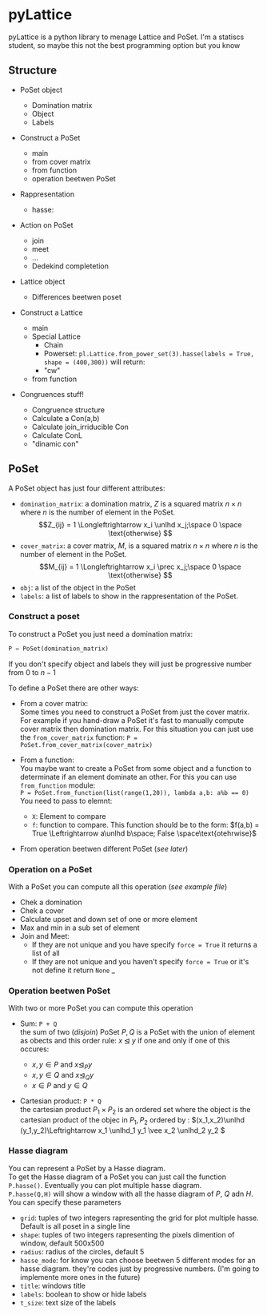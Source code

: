 # pyLattice

pyLattice is a python library to menage Lattice and PoSet.
I'm a statiscs student, so maybe this not the best programming option but you know


## Structure
- PoSet object
    - Domination matrix
    - Object
    - Labels

- Construct a PoSet
    - main
    - from cover matrix
    - from function
    - operation beetwen PoSet

- Rappresentation
    - hasse: 

- Action on PoSet
    - join
    - meet
    - ...
    - Dedekind completetion

- Lattice object
    - Differences beetwen poset

- Construct a Lattice
    - main
    - Special Lattice
        - Chain
        - Powerset:
            `pl.Lattice.from_power_set(3).hasse(labels = True, shape = (400,300))`
            will return:
        - "cw"
    - from function

- Congruences stuff!
    - Congruence structure
    - Calculate a Con(a,b)
    - Calculate join_irriducible Con
    - Calculate ConL
    - "dinamic con"

## PoSet
A PoSet object has just four different attributes:
- `domination_matrix`: a domination matrix, $Z$ is a squared matrix $n\times n$ where $n$ is the number of element in the PoSet. 
    $$Z_{ij} = 1 \Longleftrightarrow x_i \unlhd x_j;\space 0 \space \text{otherwise} $$
- `cover_matrix`: a cover matrix, $M$,  is a squared matrix $n\times n$ where $n$ is the number of element in the PoSet. 
    $$M_{ij} = 1 \Longleftrightarrow x_i \prec x_j;\space 0 \space \text{otherwise} $$
- `obj`: a list of the object in the PoSet
- `labels`: a list of labels to show in the rappresentation of the PoSet.

### Construct a poset
To construct a PoSet you just need a domination matrix:

```python
P = PoSet(domination_matrix)
```
If you don't specify object and labels they will just be progressive number from $0$ to $n-1$

To define a PoSet there are other ways:

- From a cover matrix:  
    Some times you need to construct a PoSet from just the cover matrix. For example if you hand-draw a PoSet it's fast to manually compute cover matrix then domination matrix.
    For this situation you can just use the `from_cover_matrix` function:
    `P = PoSet.from_cover_matrix(cover_matrix)`

- From a function:  
    You maybe want to create a PoSet from some object and a function to determinate if an element dominate an other. For this you can use `from_function` module:  
    `P = PoSet.from_function(list(range(1,20)), lambda a,b: a%b == 0)`
    You need to pass to elemnt:
    - `X`: Element to compare
    - `f`: function to compare. This function should be to the form: $f(a,b) = True \Leftrightarrow a\unlhd b\space; False \space\text{otehrwise}$  

- From operation beetwen different PoSet (_see later_)

### Operation on a PoSet
With a PoSet you can compute all this operation (_see example file_)
- Chek a domination
- Chek a cover
- Calculate upset and down set of one or more element
- Max and min in a sub set of element
- Join and Meet:
    - If they are not unique and you have specify `force = True` it returns a list of all
    - If they are not unique and you haven't specify `force = True` or it's not define it return `None`
_

### Operation beetwen PoSet
With two or more PoSet you can compute this operation
- Sum: `P + Q`  
    the sum of two (_disjoin_) PoSet $P,Q$ is a PoSet with the union of element as obects and this order rule: $x\unlhd y$ if one and only if one of this occures:
    - $x,y \in P$ and $x\unlhd_P y$
    - $x,y \in Q$ and $x\unlhd_Q y$
    - $x \in P$ and $y\in Q$

- Cartesian product: `P * Q`  
    the cartesian product $P_1 \times P_2$ is an ordered set where the object is the cartesian product of the objec in $P_1,P_2$ ordered by : $(x_1,x_2)\unlhd (y_1,y_2)\Leftrightarrow x_1 \unlhd_1 y_1 \vee x_2 \unlhd_2 y_2  $

### Hasse diagram
You can represent a PoSet by a Hasse diagram.  
To get the Hasse diagram of a PoSet you can just call the function `P.hasse()`. Eventually you can plot multiple hasse diagram.  
`P.hasse(Q,H)` will show a window with all the hasse diagram of $P$, $Q$ adn $H$. You can specify these parameters
- `grid`: tuples of two integers rapresenting the grid for plot multiple hasse. Default is all poset in a single line
- `shape`: tuples of two integers rapresenting the pixels dimention of window, default 500x500
- `radius`: radius of the circles, default 5
- `hasse_mode`: for know you can choose beetwen 5 different modes for an hasse diagram. they're codes just by progressive numbers. (I'm going to implemente more ones in the future)
- `title`: windows title
- `labels`: boolean to show or hide labels
- `t_size`: text size of the labels